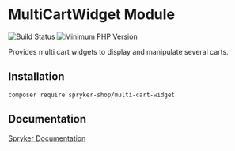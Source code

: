 # MultiCartWidget Module
[![Build Status](https://travis-ci.org/spryker-shop/multi-cart-widget.svg)](https://travis-ci.org/spryker-shop/multi-cart-widget)
[![Minimum PHP Version](https://img.shields.io/badge/php-%3E%3D%207.2-8892BF.svg)](https://php.net/)

Provides multi cart widgets to display and manipulate several carts.

## Installation

```
composer require spryker-shop/multi-cart-widget
```

## Documentation

[Spryker Documentation](https://academy.spryker.com)
